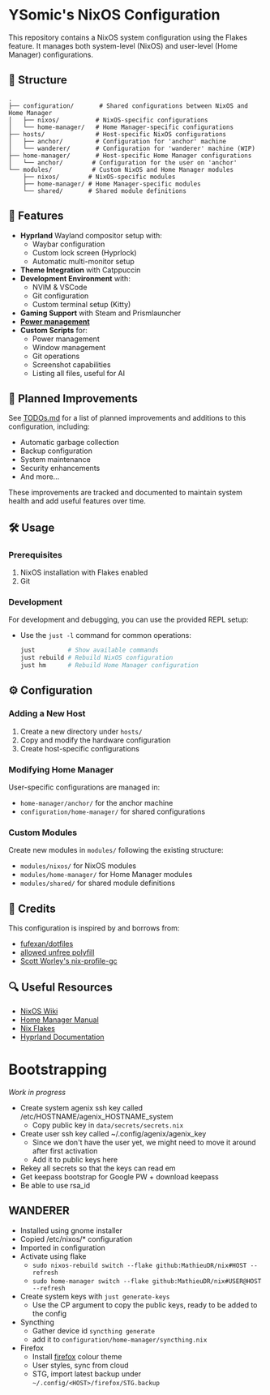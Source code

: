 # YSomic's NixOS Configuration

This repository contains a NixOS system configuration using the Flakes feature. It manages both system-level (NixOS) and user-level (Home Manager) configurations.

## 📁 Structure

```
.
├── configuration/       # Shared configurations between NixOS and Home Manager
│   ├── nixos/          # NixOS-specific configurations
│   └── home-manager/   # Home Manager-specific configurations
├── hosts/              # Host-specific NixOS configurations
│   ├── anchor/         # Configuration for 'anchor' machine
│   └── wanderer/       # Configuration for 'wanderer' machine (WIP)
├── home-manager/       # Host-specific Home Manager configurations
│   └── anchor/        # Configuration for the user on 'anchor'
└── modules/           # Custom NixOS and Home Manager modules
    ├── nixos/        # NixOS-specific modules
    ├── home-manager/ # Home Manager-specific modules
    └── shared/       # Shared module definitions
```

## 🚀 Features

- **Hyprland** Wayland compositor setup with:
  - Waybar configuration
  - Custom lock screen (Hyprlock)
  - Automatic multi-monitor setup
- **Theme Integration** with Catppuccin
- **Development Environment** with:
  - NVIM & VSCode
  - Git configuration
  - Custom terminal setup (Kitty)
- **Gaming Support** with Steam and Prismlauncher
- [**Power management**](POWER.md)
- **Custom Scripts** for:
  - Power management
  - Window management
  - Git operations
  - Screenshot capabilities
  - Listing all files, useful for AI

## 📝 Planned Improvements

See [TODOs.md](./TODOs.md) for a list of planned improvements and additions to this configuration, including:
- Automatic garbage collection
- Backup configuration
- System maintenance
- Security enhancements
- And more...

These improvements are tracked and documented to maintain system health and add useful features over time.

## 🛠 Usage

### Prerequisites

1. NixOS installation with Flakes enabled
2. Git

### Development

For development and debugging, you can use the provided REPL setup:
- Use the `just -l` command for common operations:
  ```bash
  just         # Show available commands
  just rebuild # Rebuild NixOS configuration
  just hm      # Rebuild Home Manager configuration
  ```

## ⚙️ Configuration

### Adding a New Host

1. Create a new directory under `hosts/`
2. Copy and modify the hardware configuration
3. Create host-specific configurations

### Modifying Home Manager

User-specific configurations are managed in:
- `home-manager/anchor/` for the anchor machine
- `configuration/home-manager/` for shared configurations

### Custom Modules

Create new modules in `modules/` following the existing structure:
- `modules/nixos/` for NixOS modules
- `modules/home-manager/` for Home Manager modules
- `modules/shared/` for shared module definitions

## 🤝 Credits

This configuration is inspired by and borrows from:
- [fufexan/dotfiles](https://github.com/fufexan/dotfiles/)
- [allowed unfree polyfill](https://discourse.nixos.org/t/use-nixpkgs-config-allowunfreepredicate-in-multiple-nix-file/36590)
- [Scott Worley's nix-profile-gc](https://git.scottworley.com/nix-profile-gc)

## 🔍 Useful Resources
- [NixOS Wiki](https://nixos.wiki/)
- [Home Manager Manual](https://nix-community.github.io/home-manager/)
- [Nix Flakes](https://nixos.wiki/wiki/Flakes)
- [Hyprland Documentation](https://wiki.hyprland.org/)

# Bootstrapping

*Work in progress*
- Create system agenix ssh key called /etc/HOSTNAME/agenix_HOSTNAME_system
    - Copy public key in `data/secrets/secrets.nix`
- Create user ssh key called ~/.config/agenix/agenix_key
    - Since we don't have the user yet, we might need to move it around after first activation
    - Add it to public keys here
- Rekey all secrets so that the keys can read em
- Get keepass bootstrap for Google PW + download keepass
- Be able to use rsa_id

## WANDERER
- Installed using gnome installer
- Copied /etc/nixos/* configuration
- Imported in configuration
- Activate using flake
    - `sudo nixos-rebuild switch --flake github:MathieuDR/nix#HOST --refresh`
    - `sudo home-manager switch --flake github:MathieuDR/nix#USER@HOST --refresh`
- Create system keys with `just generate-keys`
    - Use the CP argument to copy the public keys, ready to be added to the config
- Syncthing
    - Gather device id `syncthing generate`
    - add it to `configuration/home-manager/syncthing.nix`
- Firefox
    - Install [firefox](https://github.com/catppuccin/firefox) colour theme
    - User styles, sync from cloud
    - STG, import latest backup under `~/.config/<HOST>/firefox/STG.backup`
